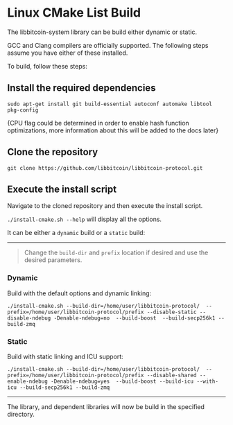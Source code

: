 # Linux CMake List Build

The libbitcoin-system library can be build either dynamic or static.

GCC and Clang compilers are officially supported.
The following steps assume you have either of these installed.

To build, follow these steps:
## Install the required dependencies
```
sudo apt-get install git build-essential autoconf automake libtool pkg-config 
```

{CPU flag could be determined in order to enable hash function optimizations, more information about this will be added to the docs later}

## Clone the repository

```
git clone https://github.com/libbitcoin/libbitcoin-protocol.git
```

## Execute the install script

Navigate to the cloned repository and then execute the install script.

`./install-cmake.sh --help` will display all the options.

It can be either a `dynamic` build or a `static` build:

---

> Change the `build-dir` and `prefix` location if desired and use the desired parameters.

### Dynamic

Build with the default options and dynamic linking:
```
./install-cmake.sh --build-dir=/home/user/libbitcoin-protocol/  --prefix=/home/user/libbitcoin-protocol/prefix --disable-static --disable-ndebug -Denable-ndebug=no  --build-boost  --build-secp256k1 --build-zmq
```

### Static

Build with static linking and ICU support:
```
./install-cmake.sh --build-dir=/home/user/libbitcoin-protocol/  --prefix=/home/user/libbitcoin-protocol/prefix --disable-shared --enable-ndebug -Denable-ndebug=yes  --build-boost --build-icu --with-icu --build-secp256k1 --build-zmq
```

---

The library, and dependent libraries will now be build in the specified directory.
